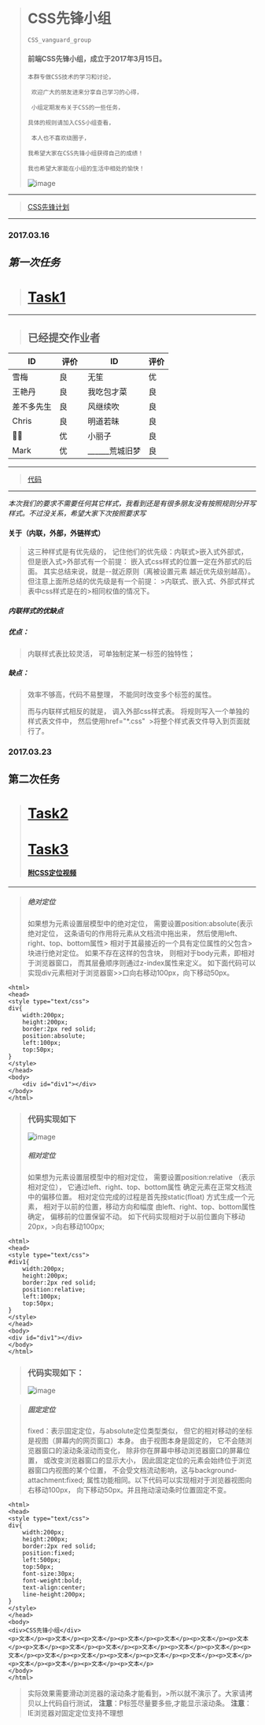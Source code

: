 >    # CSS先锋小组
>     CSS_vanguard_group
>                
> ####  前端CSS先锋小组，成立于2017年3月15日。
>
>     本群专做CSS技术的学习和讨论，
>
>      欢迎广大的朋友进来分享自己学习的心得，
>
>      小组定期发布关于CSS的一些任务，
>
>     具体的规则请加入CSS小组查看，
>
>      本人也不喜欢绕圈子，
>
>     我希望大家在CSS先锋小组获得自己的成绩！
>
>     我也希望大家能在小组的生活中相处的愉快！
>     
>      
>![image](http://mmbiz.qpic.cn/mmbiz_png/XDRSSguXlR4I0vO2ATzoNItYib7cibuaeicfc6iapXicSMWpDzjX6DyoDxUvicEzy5ktembrJajRYuRC42YuSbOIpOFw/640?wx_fmt=png&tp=webp&wxfrom=5&wx_lazy=1)
---
>[CSS先锋计划](https://mp.weixin.qq.com/s?__biz=MzI4ODA1MTMwOQ==&mid=2247483688&idx=1&sn=2af4588d4cffc50f4c7f4a0f2f7713d3&chksm=ebc5182adcb2913cb3e849fbafadd2f4944682b46d0fc3b555cfd812ece6f01efe9f54b241ae#rd)

---

### 2017.03.16

***第一次任务***
---
>#  [Task1](http://mp.weixin.qq.com/s/-fulS8uVqkhQ-SUKTu6yPQ)
---
>##  已经提交作业者
ID | 评价   |   ID | 评价
---|---     |---|---
雪梅 | 良   |无笙 | 优
王艳丹 | 良   |我吃包才菜 | 良
差不多先生|良  |风继续吹 | 良
Chris|良      | 明道若昧 | 良
🐝🐝|优      | 小丽子 | 良
Mark|优       | ______荒城旧梦 | 良 
>
---
>
>[代码](https://github.com/Mao605569464/task01)
---

  *本次我们的要求不需要任何其它样式，我看到还是有很多朋友没有按照规则分开写样式。不过没关系，希望大家下次按照要求写*
  #### 关于（内联，外部，外链样式）
  >这三种样式是有优先级的，
  >记住他们的优先级：内联式>嵌入式外部式，
  >但是嵌入式>外部式有一个前提：
  >嵌入式css样式的位置一定在外部式的后面。
  >其实总结来说，就是--就近原则（离被设置元素
  >越近优先级别越高）。
  >但注意上面所总结的优先级是有一个前提： >内联式、嵌入式、外部式样式表中css样式是在的>相同权值的情况下。
  ##### 内联样式的优缺点
  ##### 优点：
  >内联样式表比较灵活，
  >可单独制定某一标签的独特性；
  >
  ##### 缺点：
  >效率不够高，代码不易整理，
  >不能同时改变多个标签的属性。
  >
  >而与内联样式相反的就是，
  >调入外部css样式表。
  >将规则写入一个单独的样式表文件中，
  >然后使用href="*.css"
  >将整个样式表文件导入到页面就行了。
  >
  ### 2017.03.23
**第二次任务**
---
>#  [Task2](http://mp.weixin.qq.com/s/GqBV_gBSOaFEX7PCUYABHQ)
>#  [Task3](http://mp.weixin.qq.com/s/8danlGk0dExPXxSWkTCGxg)
>#### [附CSS定位视频](https://v.qq.com/x/page/m03862mf3y.html)   
---


>#####  绝对定位
>如果想为元素设置层模型中的绝对定位，
>需要设置position:absolute(表示绝对定位，
>这条语句的作用将元素从文档流中拖出来，
>然后使用left、right、top、bottom属性>
>相对于其最接近的一个具有定位属性的父包含>块进行绝对定位。
>如果不存在这样的包含块，
> 则相对于body元素，即相对于浏览器窗口，
>而其层叠顺序则通过z-index属性来定义。
>如下面代码可以实现div元素相对于浏览器窗>>口向右移动100px，向下移动50px。
```
<html>
<head>
<style type="text/css">
div{
    width:200px;
    height:200px;
    border:2px red solid;
    position:absolute;
    left:100px;
    top:50px;
}
</style>
</head>
<body>
    <div id="div1"></div>
</body>
</html>
```
>###  代码实现如下
>![image](http://mmbiz.qpic.cn/mmbiz_png/XDRSSguXlR5WQibpywhh9ejwIWI9V9YK5MbJcIavSTgKWTFkM1CriaVTuL4BJOliaRzbRpmlYTeZvwibwxCwvrASmQ/640?wx_fmt=png&tp=webp&wxfrom=5&wx_lazy=1)
>#####  相对定位
>如果想为元素设置层模型中的相对定位，
>需要设置position:relative
>（表示相对定位），
>它通过left、right、top、bottom属性
>确定元素在正常文档流中的偏移位置。
>相对定位完成的过程是首先按static(float)
>方式生成一个元素，
>相对于以前的位置，移动方向和幅度
>由left、right、top、bottom属性确定，
>偏移前的位置保留不动。
>如下代码实现相对于以前位置向下移动20px，>向右移动100px;

```
<html>
<head>
<style type="text/css">
#div1{
    width:200px;
    height:200px;
    border:2px red solid;
    position:relative;
    left:100px;
    top:50px;
}
</style>
</head>
<body>
<div id="div1"></div>
</body>
</html>
```

>###   代码实现如下：
>![image](http://mmbiz.qpic.cn/mmbiz_png/XDRSSguXlR5WQibpywhh9ejwIWI9V9YK5OX3gM9fOMfiaJOGics0k0U7yNOa48DIlEHIs37nSG4l40sf2pdx0ApDA/640?wx_fmt=png&tp=webp&wxfrom=5&wx_lazy=1)

>#####  固定定位
>fixed：表示固定定位，与absolute定位类型类似，
>但它的相对移动的坐标是视图（屏幕内的网页窗口）本身。
>由于视图本身是固定的，
>它不会随浏览器窗口的滚动条滚动而变化，
>除非你在屏幕中移动浏览器窗口的屏幕位置，
>或改变浏览器窗口的显示大小，
>因此固定定位的元素会始终位于浏览器窗口内视图的某个位置，
>不会受文档流动影响，这与background-attachment:fixed;
>属性功能相同。以下代码可以实现相对于浏览器视图向右移动100px，
>向下移动50px。并且拖动滚动条时位置固定不变。

```
<html>
<head>
<style type="text/css">
div{
    width:200px;
    height:200px;
    border:2px red solid;
    position:fixed;
    left:500px;
    top:50px;
    font-size:30px;
    font-weight:bold;
    text-align:center;
    line-height:200px;
}
</style>
</head>
<body>
<div>CSS先锋小组</div>
<p>文本</p><p>文本</p><p>文本</p><p>文本</p><p>文本</p><p>文本</p><p>文本</p><p>文本</p><p>文本</p><p>文本</p><p>文本</p><p>文本</p><p>文本</p><p>文本</p><p>文本</p><p>文本</p><p>文本</p><p>文本</p><p>文本</p><p>文本</p><p>文本</p><p>文本</p><p>文本</p><p>文本</p>
</body>
</html>   
```
>实际效果需要滑动浏览器的滚动条才能看到，>所以就不演示了。大家请拷贝以上代码自行测试，
    **注意**：P标签尽量要多些,才能显示滚动条。
    **注意**：IE浏览器对固定定位支持不理想


